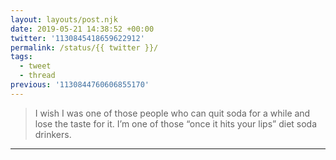 ```yaml
---
layout: layouts/post.njk
date: 2019-05-21 14:38:52 +00:00
twitter: '1130845418659622912'
permalink: /status/{{ twitter }}/
tags: 
  - tweet
  - thread
previous: '1130844760606855170'
---
```


> I wish I was one of those people who can quit soda for a while and lose the taste for it. I’m one of those “once it hits your lips” diet soda drinkers.

---
